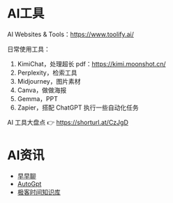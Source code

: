 # AI工具
AI Websites & Tools：https://www.toolify.ai/

日常使用工具：
1. KimiChat，处理超长 pdf：https://kimi.moonshot.cn/
2. Perplexity，检索工具
3. Midjourney，图片素材
4. Canva，做做海报
5. Gemma，PPT
6. Zapier，搭配 ChatGPT 执行一些自动化任务

AI 工具大盘点 👉 https://shorturl.at/CzJgD

# AI资讯
- [早早聊](https://zaozaoliao.feishu.cn/wiki/IaUSwhYZ0iVz3wkIkoCciyRan4c)
- [AutoGpt](https://autogpt.net/)
- [极客时间知识库](https://gp477l8icq.feishu.cn/wiki/JUXnwzSuviL5E9kh6jUc8FRinHe?ignore_wx_jump=1)
